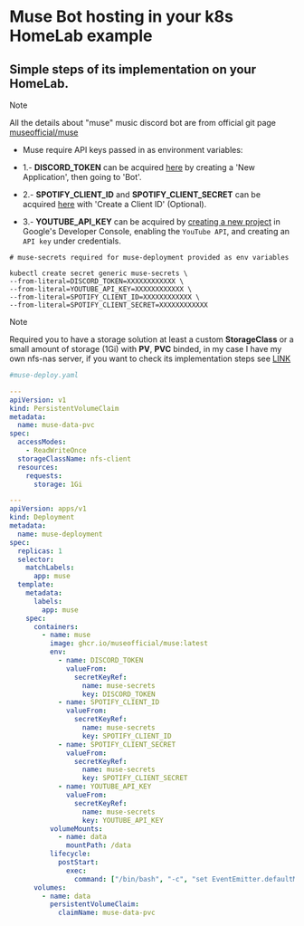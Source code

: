 # Muse Bot hosting in your k8s HomeLab example

## Simple steps of its implementation on your HomeLab.

>[!Note]
> All the details about "muse" music discord bot are from official git page [museofficial/muse](https://github.com/museofficial/muse)

- Muse require API keys passed in as environment variables:

- 1.- **DISCORD_TOKEN** can be acquired [here](https://discordapp.com/developers/applications) by creating a 'New Application', then going to 'Bot'.

- 2.- **SPOTIFY_CLIENT_ID** and **SPOTIFY_CLIENT_SECRET** can be acquired [here](https://developer.spotify.com/dashboard) with 'Create a Client ID' (Optional).

- 3.- **YOUTUBE_API_KEY** can be acquired by [creating a new project](https://console.developers.google.com/) in Google's Developer Console, enabling the `YouTube API`, and creating an `API key` under credentials.


```shell
# muse-secrets required for muse-deployment provided as env variables

kubectl create secret generic muse-secrets \
--from-literal=DISCORD_TOKEN=XXXXXXXXXXXX \
--from-literal=YOUTUBE_API_KEY=XXXXXXXXXXXX \
--from-literal=SPOTIFY_CLIENT_ID=XXXXXXXXXXXX \
--from-literal=SPOTIFY_CLIENT_SECRET=XXXXXXXXXXXX
```


>[!Note]
> Required you to have a storage solution at least a custom **StorageClass** or a small amount of storage (1Gi) with **PV**, **PVC** binded, in my case I have my own nfs-nas server, if you want to check its implementation steps see [LINK](https://github.com/rohen21s/kubernetes/tree/main/nfsnas)

```yaml
#muse-deploy.yaml 

---
apiVersion: v1
kind: PersistentVolumeClaim
metadata:
  name: muse-data-pvc
spec:
  accessModes:
    - ReadWriteOnce
  storageClassName: nfs-client
  resources:
    requests:
      storage: 1Gi

---
apiVersion: apps/v1
kind: Deployment
metadata:
  name: muse-deployment
spec:
  replicas: 1
  selector:
    matchLabels:
      app: muse
  template:
    metadata:
      labels:
        app: muse
    spec:
      containers:
        - name: muse
          image: ghcr.io/museofficial/muse:latest
          env:
            - name: DISCORD_TOKEN
              valueFrom:
                secretKeyRef:
                  name: muse-secrets
                  key: DISCORD_TOKEN
            - name: SPOTIFY_CLIENT_ID
              valueFrom:
                secretKeyRef:
                  name: muse-secrets
                  key: SPOTIFY_CLIENT_ID
            - name: SPOTIFY_CLIENT_SECRET
              valueFrom:
                secretKeyRef:
                  name: muse-secrets
                  key: SPOTIFY_CLIENT_SECRET
            - name: YOUTUBE_API_KEY
              valueFrom:
                secretKeyRef:
                  name: muse-secrets
                  key: YOUTUBE_API_KEY
          volumeMounts:
            - name: data
              mountPath: /data
          lifecycle:
            postStart:
              exec:
                command: ["/bin/bash", "-c", "set EventEmitter.defaultMaxListeners = 15;"]
      volumes:
        - name: data
          persistentVolumeClaim:
            claimName: muse-data-pvc
```

